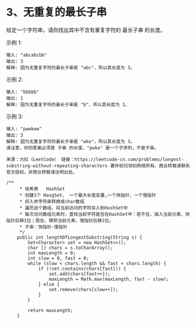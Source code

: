 3、无重复的最长子串
===
给定一个字符串，请你找出其中不含有重复字符的 最长子串 的长度。<br>

示例 1:<br>
```
输入: "abcabcbb"
输出: 3 
解释: 因为无重复字符的最长子串是 "abc"，所以其长度为 3。
```
示例 2:<br>
```
输入: "bbbbb"
输出: 1
解释: 因为无重复字符的最长子串是 "b"，所以其长度为 1。
```
示例 3:<br>
```
输入: "pwwkew"
输出: 3
解释: 因为无重复字符的最长子串是 "wke"，所以其长度为 3。
请注意，你的答案必须是 子串 的长度，"pwke" 是一个子序列，不是子串。
```

``
来源：力扣（LeetCode）
链接：https://leetcode-cn.com/problems/longest-substring-without-repeating-characters
著作权归领扣网络所有。商业转载请联系官方授权，非商业转载请注明出处。
``

```
/** 
     * 哈希表   HashSet 
     * 创建1个 HasgSet、 一个最大长度变量,一个快指针，一个慢指针
     * 将入参字符串转换成char数组
     * 遍历这个数组，将当前访问的字符存入到HashSet中
     * 每次访问数组元素时，查找当前字符是否在HashSet中：若不在，插入当前元素，快指针后移1位；若在，移除当前元素，慢指针后移1位。
     * 子串：快指针-慢指针
     */
    public int lengthOfLongestSubstring(String s) {
        Set<Character> set = new HashSet<>();
        char [] chars = s.toCharArray();
        int maxLength = 0;
        int slow = 0, fast = 0;
        while (slow < chars.length && fast < chars.length) {
            if (!set.contains(chars[fast])) {
                set.add(chars[fast++]);
                maxLength = Math.max(maxLength, fast - slow);
            } else {
                set.remove(chars[slow++]); 
            }
        }
        
        return maxLength;
    }
```
